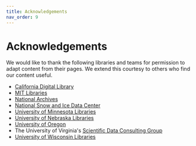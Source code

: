 ```yaml
---
title: Acknowledgements
nav_order: 9
---
```


# Acknowledgements

We would like to thank the following libraries and teams for permission to adapt content from their pages. 
We extend this courtesy to others who find our content useful.

- [California Digital Library](http://www.cdlib.org/services/uc3/dmp/index.html)
- [MIT Libraries](https://libraries.mit.edu/data-management/)
- [National Archives](http://www.archives.gov/records-mgmt/initiatives/sustainable-faq.html)
- [National Snow and Ice Data Center](http://nsidc.org/about/use_copyright.html)
- [University of Minnesota Libraries](http://www.lib.umn.edu/datamanagement)
- [University of Nebraska Libraries](http://libraries.unl.edu/datacuration)
- [University of Oregon](http://library.uoregon.edu/datamanagement/index.html)
- The University of Virginia's [Scientific Data Consulting Group](http://www2.lib.virginia.edu/brown/data/)
- [University of Wisconsin Libraries](http://researchdata.wisc.edu/)
